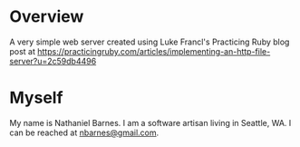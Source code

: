 Overview
========
A very simple web server created using Luke Francl's Practicing
Ruby blog post at
https://practicingruby.com/articles/implementing-an-http-file-server?u=2c59db4496

Myself
======
My name is Nathaniel Barnes.  I am a software artisan living in
Seattle, WA.  I can be reached at nbarnes@gmail.com.